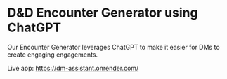 # D&D Encounter Generator using ChatGPT

Our Encounter Generator leverages ChatGPT to make it easier for DMs to create engaging engagements.

Live app: https://dm-assistant.onrender.com/
